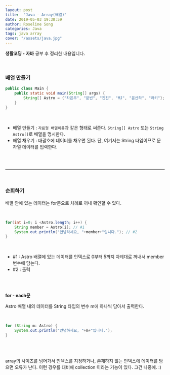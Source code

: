 ```yaml
---
layout: post
title:  "Java - Array(배열)"
date: 2019-05-03 19:30:59
author: Roseline Song
categories: Java
tags: java array
cover: "/assets/java.jpg"
---
```


**생활코딩 - 자바** 공부 후 정리한 내용입니다.

<br>

### 배열 만들기 

```java
public class Main {
	public static void main(String[] args) {
		String[] Astro = {"차은우", "문빈", "진진", "MJ", "윤산하", "라키"};
	}
}
```

<br>

- 배열 만들기 : `자료형 배열이름`과 같은 형태로 써준다. `String[] Astro` 또는 `String Astro[]`로 배열을 명시한다.
- 배열 채우기 : 대괄호에 데이터를 채우면 된다. 단, 여기서는 String 타입이므로 문자열 데이터를 입력한다. 


<br>
<br>

<hr>

<br>

### 순회하기 

배열 안에 있는 데이터는 for문으로 차례로 꺼내 확인할 수 있다. 

<br>

```java
for(int i=0; i <Astro.length; i++) {
    String member = Astro[i]; // #1
    System.out.println("안녕하세요, "+member+"입니다."); // #2
}
```

<br>

- #1 : Astro 배열에 있는 데이터를 인덱스로 0부터 5까지 차례대로 꺼내서 member 변수에 담는다.
- #2 : 출력

<br>
<br>

**for - each문**

Astro 배열 내의 데이터를 String 타입의 변수 m에 하나씩 담아서 출력한다. 

<br>

```java
for (String m: Astro) { 
    System.out.println("안녕하세요, "+m+"입니다.");
}
```

<br>
<br>

array의 사이즈를 넘어가서 인덱스를 지정하거나, 존재하지 않는 인덱스에 데이터를 담으면 오류가 난다. 이런 경우를 대비해 collection 이라는 기능이 있다. 그건 나중에. :)

<br>
<br>